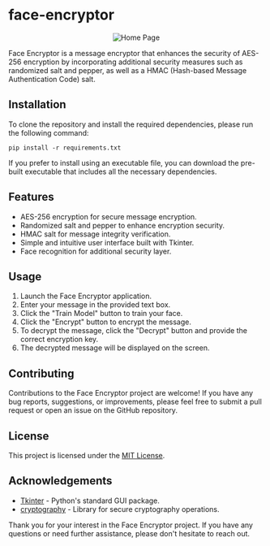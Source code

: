 # face-encryptor

<p align='center'>
  <img src='https://github.com/HauseMasterZ/face-encryptor/assets/113833707/82baa802-bac4-4603-b4f3-e682d06e47ad' alt='Home Page' />
</p>

Face Encryptor is a message encryptor that enhances the security of AES-256 encryption by incorporating additional security measures such as randomized salt and pepper, as well as a HMAC (Hash-based Message Authentication Code) salt.


## Installation
To clone the repository and install the required dependencies, please run the following command:


``` pip install -r requirements.txt ```


If you prefer to install using an executable file, you can download the pre-built executable that includes all the necessary dependencies.

## Features
- AES-256 encryption for secure message encryption.
- Randomized salt and pepper to enhance encryption security.
- HMAC salt for message integrity verification.
- Simple and intuitive user interface built with Tkinter.
- Face recognition for additional security layer.

## Usage
1. Launch the Face Encryptor application.
2. Enter your message in the provided text box.
3. Click the "Train Model" button to train your face.
4. Click the "Encrypt" button to encrypt the message.
5. To decrypt the message, click the "Decrypt" button and provide the correct encryption key.
6. The decrypted message will be displayed on the screen.

## Contributing
Contributions to the Face Encryptor project are welcome! If you have any bug reports, suggestions, or improvements, please feel free to submit a pull request or open an issue on the GitHub repository.

## License
This project is licensed under the [MIT License](LICENSE).

## Acknowledgements
- [Tkinter](https://docs.python.org/3/library/tkinter.html) - Python's standard GUI package.
- [cryptography](https://cryptography.io/en/latest/) - Library for secure cryptography operations.


Thank you for your interest in the Face Encryptor project. If you have any questions or need further assistance, please don't hesitate to reach out.

